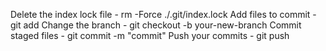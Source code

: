 Delete the index lock file - rm -Force ./.git/index.lock
Add files to commit        - git add <filename>
Change the branch          - git checkout -b your-new-branch
Commit staged files        - git commit -m "commit" 
Push your commits          - git push